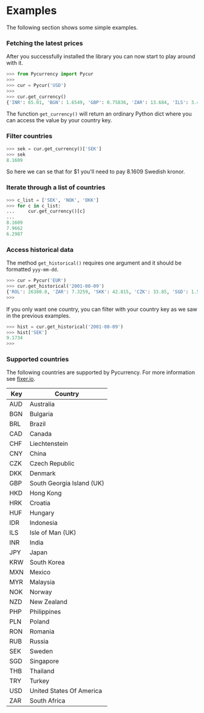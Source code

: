 # Examples

The following section shows some simple examples.
### Fetching the latest prices

After you successfully installed the library you can now start to play around with it.

```python
>>> from Pycurrency import Pycur
>>>
>>> cur = Pycur('USD')
>>>
>>> cur.get_currency()
{'INR': 65.01, 'BGN': 1.6549, 'GBP': 0.75836, 'ZAR': 13.684, 'ILS': 3.4876, 'EUR': 0.84617, 'SGD': 1.3584, 'SEK': 8.1609, 'JPY': 113.17, 'KRW': 1130.6, 'MXN': 18.893, 'CNY': 6.6185, 'RUB': 57.428, 'MYR': 4.225, 'DKK': 6.2987, 'PLN': 3.5846, 'CZK': 21.738, 'THB': 33.16, 'CHF': 0.9813, 'BRL': 3.1747, 'NZD': 1.4288, 'IDR': 13510.0, 'PHP': 51.502, 'HUF': 260.73, 'AUD': 1.2739, 'HKD': 7.803, 'NOK': 7.9662, 'HRK': 6.3518, 'CAD': 1.2494, 'RON': 3.8899, 'TRY': 3.663}
```
The function ```get_currency()``` will return an ordinary Python dict where you can access the value by your country key.
### Filter countries

```python
>>> sek = cur.get_currency()['SEK']
>>> sek
8.1609
```
So here we can se that for $1 you'll need to pay 8.1609 Swedish kronor.

### Iterate through a list of countries
```python
>>> c_list = ['SEK', 'NOK', 'DKK']
>>> for c in c_list:
...     cur.get_currency()[c]
...
8.1609
7.9662
6.2987
```

### Access historical data
The method ```get_historical()``` requires one argument and it should be formatted ```yyy-mm-dd```.
```python
>>> cur = Pycur('EUR')
>>> cur.get_historical('2001-08-09')
{'ROL': 26380.0, 'ZAR': 7.3259, 'SKK': 42.815, 'CZK': 33.85, 'SGD': 1.5721, 'EEK': 15.647, 'TRL': 1221000.0, 'USD': 0.8853, 'HKD': 6.9049, 'CHF': 1.5057, 'PLN': 3.7345, 'ISK': 86.95, 'CYP': 0.57362, 'SIT': 219.42, 'HUF': 246.5, 'CAD': 1.3584, 'BGN': 1.947, 'NOK': 7.985, 'KRW': 1137.6, 'AUD': 1.7135, 'DKK': 7.4422, 'SEK': 9.1734, 'JPY': 109.16, 'NZD': 2.0836, 'LTL': 3.541, 'LVL': 0.5598, 'GBP': 0.6234, 'MTL': 0.4021}
>>>
```

If you only want one country, you can filter with your country key as we saw in the previous examples.

```python
>>> hist = cur.get_historical('2001-08-09')
>>> hist['SEK']
9.1734
>>>
```

### Supported countries
The following countries are supported by Pycurrency. For more information see [fixer.io](http://fixer.io).

Key | Country
------------ | -------------
AUD | Australia
BGN | Bulgaria
BRL | Brazil
CAD | Canada
CHF | Liechtenstein
CNY | China
CZK | Czech Republic
DKK | Denmark
GBP | South Georgia Island (UK)
HKD | Hong Kong
HRK | Croatia
HUF | Hungary
IDR | Indonesia
ILS | Isle of Man (UK)
INR | India
JPY | Japan
KRW | South Korea
MXN | Mexico
MYR | Malaysia
NOK | Norway
NZD | New Zealand
PHP | Philippines
PLN | Poland
RON | Romania
RUB | Russia
SEK | Sweden
SGD | Singapore
THB | Thailand
TRY | Turkey
USD | United States Of America
ZAR | South Africa

